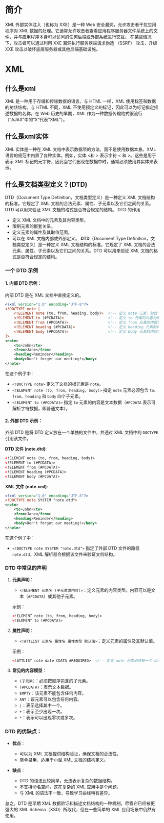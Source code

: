 # 简介
XML 外部实体注入（也称为 XXE）是一种 Web 安全漏洞，允许攻击者干扰应用程序对 XML 数据的处理。它通常允许攻击者查看应用程序服务器文件系统上的文件，并与应用程序本身可以访问的任何后端或外部系统进行交互。
在某些情况下，攻击者可以通过利用 XXE 漏洞执行服务器端请求伪造 （SSRF） 攻击，升级 XXE 攻击以破坏底层服务器或其他后端基础设施。
# XML
## 什么是xml
XML 是一种用于存储和传输数据的语言。与 HTML 一样，XML 使用标签和数据的树状结构。与 HTML 不同，XML 不使用预定义的标记，因此可以为标记指定描述数据的名称。在 Web 历史的早期，XML 作为一种数据传输格式很流行（“AJAX”中的“X”代表“XML”）。
## 什么是xml实体
XML 实体是一种在 XML 文档中表示数据项的方法，而不是使用数据本身。XML 语言的规范中内置了各种实体。例如，实体 &lt;和 &gt; 表示字符 < 和 >。这些是用于表示 XML 标记的元字符，因此当它们出现在数据中时，通常必须使用其实体来表示。
## 什么是文档类型定义？(DTD)
DTD（Document Type Definition，文档类型定义）是一种定义 XML 文档结构的标准。它规定了 XML 文档的合法元素、属性、子元素以及它们之间的关系。DTD 可以用来验证 XML 文档的格式是否符合规定的结构。
DTD 的作用
- 定义 XML 文档中的元素及其内容类型。
- 限制元素的嵌套关系。
- 定义元素的属性及其取值范围。
- 可以在 XML 文档内部或外部定义。
 **DTD**（Document Type Definition，文档类型定义）是一种定义 XML 文档结构的标准。它规定了 XML 文档的合法元素、属性、子元素以及它们之间的关系。DTD 可以用来验证 XML 文档的格式是否符合规定的结构。

### 一个 DTD 示例

#### 1. 内部 DTD 示例：
内部 DTD 是在 XML 文档中直接定义的。

```xml
<?xml version="1.0" encoding="UTF-8"?>
<!DOCTYPE note [
    <!ELEMENT note (to, from, heading, body)>  <!-- 定义 note 元素，包含 to, from, heading, body 四个子元素 -->
    <!ELEMENT to (#PCDATA)>                    <!-- 定义 to 元素的内容为可解析的字符数据 -->
    <!ELEMENT from (#PCDATA)>                  <!-- 定义 from 元素的内容为可解析的字符数据 -->
    <!ELEMENT heading (#PCDATA)>               <!-- 定义 heading 元素的内容为可解析的字符数据 -->
    <!ELEMENT body (#PCDATA)>                  <!-- 定义 body 元素的内容为可解析的字符数据 -->
]>
<note>
    <to>John</to>
    <from>Jane</from>
    <heading>Reminder</heading>
    <body>Don't forget our meeting!</body>
</note>
```

在这个例子中：
- `<!DOCTYPE note>` 定义了文档的根元素是 `note`。
- `<!ELEMENT note (to, from, heading, body)>` 指定 `note` 元素必须包含 `to`、`from`、`heading` 和 `body` 四个子元素。
- `<!ELEMENT to (#PCDATA)>` 指定 `to` 元素的内容是文本数据（`#PCDATA` 表示可解析字符数据，即普通文本）。

#### 2. 外部 DTD 示例：
外部 DTD 是将 DTD 定义放在一个单独的文件中，并通过 XML 文档中的 `DOCTYPE` 引用该文件。

**DTD 文件 (note.dtd)**:
```xml
<!ELEMENT note (to, from, heading, body)>
<!ELEMENT to (#PCDATA)>
<!ELEMENT from (#PCDATA)>
<!ELEMENT heading (#PCDATA)>
<!ELEMENT body (#PCDATA)>
```

**XML 文件 (note.xml)**:
```xml
<?xml version="1.0" encoding="UTF-8"?>
<!DOCTYPE note SYSTEM "note.dtd">
<note>
    <to>John</to>
    <from>Jane</from>
    <heading>Reminder</heading>
    <body>Don't forget our meeting!</body>
</note>
```

在这个例子中：
- `<!DOCTYPE note SYSTEM "note.dtd">` 指定了外部 DTD 文件的路径 `note.dtd`，XML 解析器会根据该文件来验证文档结构。
  
### DTD 中常见的声明
1. **元素声明**：
   - `<!ELEMENT 元素名 (子元素或内容)>`：定义元素的内容类型。内容可以是文本（`#PCDATA`）或其他子元素。

   示例：
   ```xml
   <!ELEMENT note (to, from, heading, body)>
   <!ELEMENT to (#PCDATA)>
   ```

2. **属性声明**：
   - `<!ATTLIST 元素名 属性名 属性类型 默认值>`：定义元素的属性及其默认值。

   示例：
   ```xml
   <!ATTLIST note date CDATA #REQUIRED>  <!-- 定义 note 元素必须有一个 date 属性 -->
   ```

3. **常见的内容模型**：
   - `(子元素)`：必须按顺序包含的子元素。
   - `(#PCDATA)`：表示文本数据。
   - `EMPTY`：该元素不能包含任何内容。
   - `ANY`：该元素可以包含任何内容。
   - `|`：表示选择其中一个。
   - `+`：表示至少出现一次。
   - `*`：表示可以出现零次或多次。

### DTD 的优缺点：
- **优点**：
  - 可以为 XML 文档提供结构验证，确保文档的合法性。
  - 简单易用，适用于小型 XML 文档的结构定义。

- **缺点**：
  - DTD 的语法比较简单，无法表示复杂的数据结构。
  - 不支持命名空间，这在复杂的 XML 应用中是个问题。
  - 与 XML 的语法不一致，导致学习曲线稍有差异。

总之，DTD 是早期 XML 数据验证和描述文档结构的一种机制，尽管它已经被更强大的 XML Schema（XSD）所取代，但在一些简单的 XML 应用场景中仍然有使用。